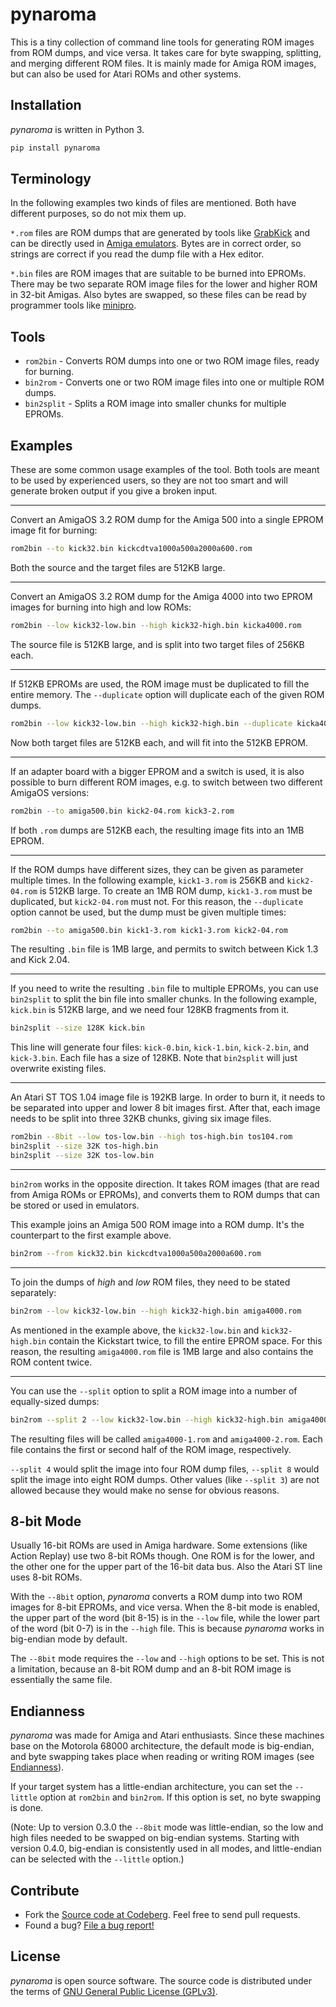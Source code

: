 # pynaroma

This is a tiny collection of command line tools for generating ROM images from ROM dumps, and vice versa. It takes care for byte swapping, splitting, and merging different ROM files. It is mainly made for Amiga ROM images, but can also be used for Atari ROMs and other systems.

## Installation

_pynaroma_ is written in Python 3.

```sh
pip install pynaroma
```

## Terminology

In the following examples two kinds of files are mentioned. Both have different purposes, so do not mix them up.

`*.rom` files are ROM dumps that are generated by tools like [GrabKick](http://aminet.net/package/util/misc/GrabKick) and can be directly used in [Amiga emulators](https://fs-uae.net/). Bytes are in correct order, so strings are correct if you read the dump file with a Hex editor.

`*.bin` files are ROM images that are suitable to be burned into EPROMs. There may be two separate ROM image files for the lower and higher ROM in 32-bit Amigas. Also bytes are swapped, so these files can be read by programmer tools like [minipro](https://gitlab.com/DavidGriffith/minipro).

## Tools

* `rom2bin` - Converts ROM dumps into one or two ROM image files, ready for burning.
* `bin2rom` - Converts one or two ROM image files into one or multiple ROM dumps.
* `bin2split` - Splits a ROM image into smaller chunks for multiple EPROMs.

## Examples

These are some common usage examples of the tool. Both tools are meant to be used by experienced users, so they are not too smart and will generate broken output if you give a broken input.

----

Convert an AmigaOS 3.2 ROM dump for the Amiga 500 into a single EPROM image fit for burning:

```sh
rom2bin --to kick32.bin kickcdtva1000a500a2000a600.rom
```

Both the source and the target files are 512KB large.

----

Convert an AmigaOS 3.2 ROM dump for the Amiga 4000 into two EPROM images for burning into high and low ROMs:

```sh
rom2bin --low kick32-low.bin --high kick32-high.bin kicka4000.rom
```

The source file is 512KB large, and is split into two target files of 256KB each.

----

If 512KB EPROMs are used, the ROM image must be duplicated to fill the entire memory. The `--duplicate` option will duplicate each of the given ROM dumps.

```sh
rom2bin --low kick32-low.bin --high kick32-high.bin --duplicate kicka4000.rom
```

Now both target files are 512KB each, and will fit into the 512KB EPROM.

----

If an adapter board with a bigger EPROM and a switch is used, it is also possible to burn different ROM images, e.g. to switch between two different AmigaOS versions:

```sh
rom2bin --to amiga500.bin kick2-04.rom kick3-2.rom
```

If both `.rom` dumps are 512KB each, the resulting image fits into an 1MB EPROM.

----

If the ROM dumps have different sizes, they can be given as parameter multiple times. In the following example, `kick1-3.rom` is 256KB and `kick2-04.rom` is 512KB large. To create an 1MB ROM dump, `kick1-3.rom` must be duplicated, but `kick2-04.rom` must not. For this reason, the `--duplicate` option cannot be used, but the dump must be given multiple times:

```sh
rom2bin --to amiga500.bin kick1-3.rom kick1-3.rom kick2-04.rom
```

The resulting `.bin` file is 1MB large, and permits to switch between Kick 1.3 and Kick 2.04.

----

If you need to write the resulting `.bin` file to multiple EPROMs, you can use `bin2split` to split the bin file into smaller chunks. In the following example, `kick.bin` is 512KB large, and we need four 128KB fragments from it.

```sh
bin2split --size 128K kick.bin
```

This line will generate four files: `kick-0.bin`, `kick-1.bin`, `kick-2.bin`, and `kick-3.bin`. Each file has a size of 128KB. Note that `bin2split` will just overwrite existing files.

----

An Atari ST TOS 1.04 image file is 192KB large. In order to burn it, it needs to be separated into upper and lower 8 bit images first. After that, each image needs to be split into three 32KB chunks, giving six image files.

```sh
rom2bin --8bit --low tos-low.bin --high tos-high.bin tos104.rom
bin2split --size 32K tos-high.bin
bin2split --size 32K tos-low.bin
```

----

`bin2rom` works in the opposite direction. It takes ROM images (that are read from Amiga ROMs or EPROMs), and converts them to ROM dumps that can be stored or used in emulators.

This example joins an Amiga 500 ROM image into a ROM dump. It's the counterpart to the first example above.

```sh
bin2rom --from kick32.bin kickcdtva1000a500a2000a600.rom
```

----

To join the dumps of _high_ and _low_ ROM files, they need to be stated separately:

```sh
bin2rom --low kick32-low.bin --high kick32-high.bin amiga4000.rom
```

As mentioned in the example above, the `kick32-low.bin` and `kick32-high.bin` contain the Kickstart twice, to fill the entire EPROM space. For this reason, the resulting `amiga4000.rom` file is 1MB large and also contains the ROM content twice.

----

You can use the `--split` option to split a ROM image into a number of equally-sized dumps:

```sh
bin2rom --split 2 --low kick32-low.bin --high kick32-high.bin amiga4000.rom
```

The resulting files will be called `amiga4000-1.rom` and `amiga4000-2.rom`. Each file contains the first or second half of the ROM image, respectively.

`--split 4` would split the image into four ROM dump files, `--split 8` would split the image into eight ROM dumps. Other values (like `--split 3`) are not allowed because they would make no sense for obvious reasons.

## 8-bit Mode

Usually 16-bit ROMs are used in Amiga hardware. Some extensions (like Action Replay) use two 8-bit ROMs though. One ROM is for the lower, and the other one for the upper part of the 16-bit data bus. Also the Atari ST line uses 8-bit ROMs.

With the `--8bit` option, _pynaroma_ converts a ROM dump into two ROM images for 8-bit EPROMs, and vice versa. When the 8-bit mode is enabled, the upper part of the word (bit 8-15) is in the `--low` file, while the lower part of the word (bit 0-7) is in the `--high` file. This is because _pynaroma_ works in big-endian mode by default.

The `--8bit` mode requires the `--low` and `--high` options to be set. This is not a limitation, because an 8-bit ROM dump and an 8-bit ROM image is essentially the same file.

## Endianness

_pynaroma_ was made for Amiga and Atari enthusiasts. Since these machines base on the Motorola 68000 architecture, the default mode is big-endian, and byte swapping takes place when reading or writing ROM images (see [Endianness](https://en.wikipedia.org/wiki/Endianness)).

If your target system has a little-endian architecture, you can set the `--little` option at `rom2bin` and `bin2rom`. If this option is set, no byte swapping is done.

(Note: Up to version 0.3.0 the `--8bit` mode was little-endian, so the low and high files needed to be swapped on big-endian systems. Starting with version 0.4.0, big-endian is consistently used in all modes, and little-endian can be selected with the `--little` option.)

## Contribute

* Fork the [Source code at Codeberg](https://codeberg.org/shred/pynaroma). Feel free to send pull requests.
* Found a bug? [File a bug report!](https://codeberg.org/shred/pynaroma/issues)

## License

_pynaroma_ is open source software. The source code is distributed under the terms of [GNU General Public License (GPLv3)](https://www.gnu.org/licenses/gpl-3.0.en.html#content).
